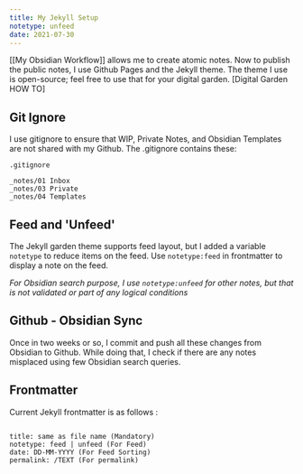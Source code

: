 ```yaml
---
title: My Jekyll Setup
notetype: unfeed
date: 2021-07-30
---
```


[[My Obsidian Workflow]] allows me to create atomic notes. Now to publish the public notes, I use Github Pages and the Jekyll theme. The theme I use is open-source; feel free to use that for your digital garden. [Digital Garden HOW TO]

## Git Ignore
I use gitignore to ensure that WIP, Private Notes, and Obsidian Templates are not shared with my Github. The .gitignore contains these:

```
.gitignore 

_notes/01 Inbox
_notes/03 Private
_notes/04 Templates

```

## Feed and 'Unfeed'
The Jekyll garden theme supports feed layout, but I added a variable `notetype` to reduce items on the feed. Use `notetype:feed` in frontmatter to display a note on the feed. 

_For Obsidian search purpose, I use `notetype:unfeed` for other notes, but that is not validated or part of any logical conditions_

## Github - Obsidian Sync
Once in two weeks or so, I commit and push all these changes from Obsidian to Github. While doing that, I check if there are any notes misplaced using few Obsidian search queries.

## Frontmatter
Current Jekyll frontmatter is as follows : 
```

title: same as file name (Mandatory)
notetype: feed | unfeed (For Feed)
date: DD-MM-YYYY (For Feed Sorting)
permalink: /TEXT (For permalink)

```